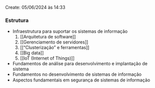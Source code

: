 Create: 05/06/2024 às 14:33

### **Estrutura**
- Infraestrutura para suportar os sistemas de informação
	1. [[Arquitetura de software]]
	2. [[Gerenciamento de servidores]]
	3. [[“Clusterização” e ferramentas]]
	4. [[Big data]]
	5. [[IoT (Internet of Things)]]
- Fundamentos de análise para desenvolvimento e implantação de sistema
-  Fundamentos no desenvolvimento de sistemas de informação
-  Aspectos fundamentais em segurança de sistemas de informação